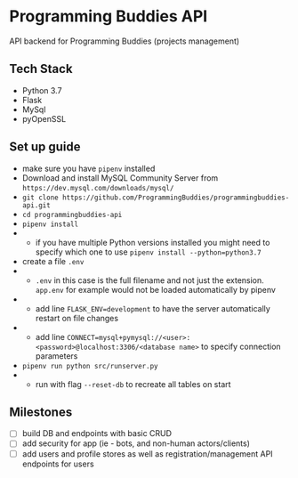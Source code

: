 # Programming Buddies API
API backend for Programming Buddies (projects management)

## Tech Stack
- Python 3.7
- Flask
- MySql
- pyOpenSSL

## Set up guide
- make sure you have `pipenv` installed
- Download  and install MySQL Community Server from `https://dev.mysql.com/downloads/mysql/`
- `git clone https://github.com/ProgrammingBuddies/programmingbuddies-api.git`
- `cd programmingbuddies-api`
- `pipenv install`
- - if you have multiple Python versions installed you might need to specify which one to use `pipenv install --python=python3.7`
- create a file `.env`
- - `.env` in this case is the full filename and not just the extension. `app.env` for example would not be loaded automatically by pipenv
- - add line `FLASK_ENV=development` to have the server automatically restart on file changes
- - add line `CONNECT=mysql+pymysql://<user>:<password>@localhost:3306/<database name>` to specify connection parameters
- `pipenv run python src/runserver.py`
- - run with flag `--reset-db` to recreate all tables on start

## Milestones
- [ ] build DB and endpoints with basic CRUD
- [ ] add security for app (ie - bots, and non-human actors/clients)
- [ ] add users and profile stores as well as registration/management API endpoints for users
